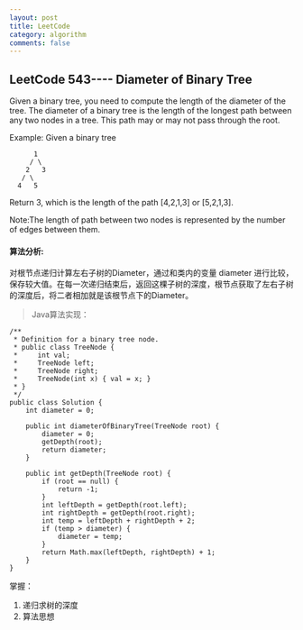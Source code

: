 ```yaml
---
layout: post
title: LeetCode
category: algorithm
comments: false
---
```

## LeetCode 543---- Diameter of Binary Tree

Given a binary tree, you need to compute the length of the diameter of the tree. The diameter of a binary tree is the length of the longest path between any two nodes in a tree. This path may or may not pass through the root.

Example:
Given a binary tree 

	      1
	     / \
	    2   3
	   / \     
	  4   5    

Return 3, which is the length of the path [4,2,1,3] or [5,2,1,3].

Note:The length of path between two nodes is represented by the number of edges between them.

#### 算法分析:
对根节点递归计算左右子树的Diameter，通过和类内的变量 diameter 进行比较，保存较大值。在每一次递归结束后，返回这棵子树的深度，根节点获取了左右子树的深度后，将二者相加就是该根节点下的Diameter。

>Java算法实现：

	/**
	 * Definition for a binary tree node.
	 * public class TreeNode {
	 *     int val;
	 *     TreeNode left;
	 *     TreeNode right;
	 *     TreeNode(int x) { val = x; }
	 * }
	 */
	public class Solution {
	    int diameter = 0;

	    public int diameterOfBinaryTree(TreeNode root) {
	        diameter = 0;
	        getDepth(root);
	        return diameter;
	    }

	    public int getDepth(TreeNode root) {
	        if (root == null) {
	            return -1;
	        }
	        int leftDepth = getDepth(root.left);
	        int rightDepth = getDepth(root.right);
	        int temp = leftDepth + rightDepth + 2;
	        if (temp > diameter) {
	            diameter = temp;
	        }
	        return Math.max(leftDepth, rightDepth) + 1;
	    }
	}

掌握：

1. 递归求树的深度
2. 算法思想


